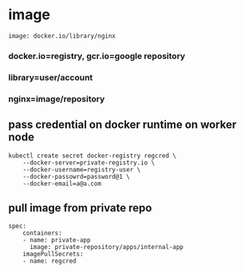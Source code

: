 # image
```
image: docker.io/library/nginx
```
### docker.io=registry, gcr.io=google repository
### library=user/account
### nginx=image/repository
## pass credential on docker runtime on worker node
```
kubectl create secret docker-registry regcred \
    --docker-server=private-registry.io \
    --docker-username=registry-user \
    --docker-passowrd=password@1 \
    --docker-email=a@a.com
```
## pull image from private repo
```
spec:
    containers:
    - name: private-app
      image: private-repository/apps/internal-app
    imagePullSecrets:
    - name: regcred
```
